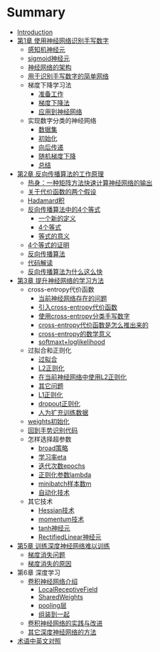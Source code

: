 # Summary

* [Introduction](README.md)
* [第1章 使用神经网络识别手写数字](Chapter1/Introduction.md)
    * [感知机神经元](Chapter1/Perceptrons.md)
    * [sigmoid神经元](Chapter1/Sigmoid.md)
    * [神经网络的架构](Chapter1/Architecture.md)
    * [用于识别手写数字的简单网络](Chapter1/Handwritten.md)
    * 梯度下降学习法
        * [准备工作](Chapter1/Gradient/1.md)
        * [梯度下降法](Chapter1/Gradient/2.md)
        * [应用到神经网络](Chapter1/Gradient/3.md)
    * 实现数字分类的神经网络
        * [数据集](Chapter1/Implementing/1.md)
        * [初始化](Chapter1/Implementing/2.md)
        * [向后传递](Chapter1/Implementing/3.md)
        * [随机梯度下降](Chapter1/Implementing/4.md)
        * [总结](Chapter1/Implementing/5.md)
* [第2章 反向传播算法的工作原理](Chapter2/Introduction.md)
    * [热身：一种矩阵方法快速计算神经网络的输出](Chapter2/Warmup.md)
    * [关于代价函数的两个假设](Chapter2/Assumptions.md)
    * [Hadamard积](Chapter2/Hadamard.md)
    * [反向传播算法中的4个等式](Chapter2/Equations/Advices.md)
        * [一个新的定义](Chapter2/Equations/1.md)
        * [4个等式](Chapter2/Equations/2.md)
        * [等式的意义](Chapter2/Equations/3.md)
    * [4个等式的证明](Chapter2/Proof.md)
    * [反向传播算法](Chapter2/Algorithm.md)
    * [代码解读](Chapter2/Code.md)
    * [反向传播算法为什么这么快](Chapter2/Fast.md)
* [第3章 提升神经网络的学习方法](Chapter3/Introduction.md)
    * cross-entropy代价函数
        * [当前神经网络存在的问题](Chapter3/CrossEntropy/1.md)
        * [引入cross-entropy代价函数](Chapter3/CrossEntropy/2.md)
        * [使用cross-entropy分类手写数字](Chapter3/CrossEntropy/3.md)
        * [cross-entropy代价函数是怎么推出来的](Chapter3/CrossEntropy/4.md)
        * [cross-entropy的数学意义](Chapter3/CrossEntropy/5.md)
        * [softmaxt+loglikelihood](Chapter3/CrossEntropy/6.md)
    * 过拟合和正则化
        * [过拟合](Chapter3/Regularization/1.md)
        * [L2正则化](Chapter3/Regularization/2.md)
        * [在当前神经网络中使用L2正则化](Chapter3/Regularization/3.md)
        * [其它问题](Chapter3/Regularization/4.md)
        * [L1正则化](Chapter3/Regularization/5.md)
        * [dropout正则化](Chapter3/Regularization/6.md)
        * [人为扩充训练数据](Chapter3/Regularization/7.md)
    * [weights初始化](Chapter3/Weights.md)
    * [回到手势识别代码](Chapter3/Code.md)
    * 怎样选择超参数
        * [broad策略](Chapter3/HyperParameters/1.md)
        * [学习率eta](Chapter3/HyperParameters/2.md)
        * [迭代次数epochs](Chapter3/HyperParameters/3.md)
        * [正则化参数lambda](Chapter3/HyperParameters/4.md)
        * [minibatch样本数m](Chapter3/HyperParameters/5.md)
        * [自动化技术](Chapter3/HyperParameters/6.md)
    * 其它技术
        * [Hessian技术](Chapter3/Other/1.md)
        * [momentum技术](Chapter3/Other/2.md)
        * [tanh神经元](Chapter3/Other/3.md)
        * [RectifiedLinear神经元](Chapter3/Other/4.md)
* [第5章 训练深度神经网络难以训练](Chapter5/Introduction.md)
    * [梯度消失问题](Chapter5/Vanishing.md)
    * [梯度消失的原因](Chapter5/Causing.md)
* 第6章 深度学习
    * [卷积神经网络介绍](Chapter6/Convolutional/1.md)
        * [LocalReceptiveField](Chapter6/Convolutional/2.md)
        * [SharedWeights](Chapter6/Convolutional/3.md)
        * [pooling层](Chapter6/Convolutional/4.md)
        * [组装到一起](Chapter6/Convolutional/5.md)
    * [卷积神经网络的实践与改进](Chapter6/Practise.md)
    * [其它深度神经网络的方法](Chapter6/Other.md)
* [术语中英文对照](norms.md)